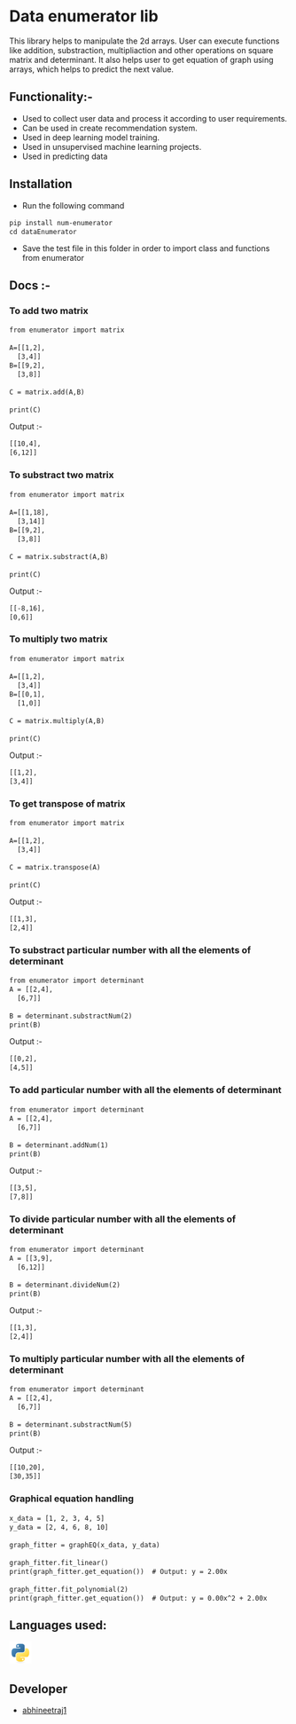 # Data enumerator lib
This library helps to manipulate the 2d arrays. User can execute functions like addition, substraction, multipliaction and other operations on square matrix and determinant. It also helps user to get equation of graph using arrays, which helps to predict the next value.

## Functionality:-
*	Used to collect user data and process it according to user requirements.
*	Can be used in create recommendation system.
*	Used in deep learning model training.
*	Used in unsupervised machine learning projects.
* Used in predicting data

## Installation
* Run the following command
```
pip install num-enumerator
cd dataEnumerator
```
* Save the test file in this folder in order to import class and functions from enumerator

## Docs :-

### To add two matrix

```
from enumerator import matrix

A=[[1,2],
  [3,4]]
B=[[9,2],
  [3,8]]

C = matrix.add(A,B)

print(C)
```

Output :-
```
[[10,4],
[6,12]]
```
### To substract two matrix

```
from enumerator import matrix

A=[[1,18],
  [3,14]]
B=[[9,2],
  [3,8]]

C = matrix.substract(A,B)

print(C)
```

Output :-
```
[[-8,16],
[0,6]]
```
### To multiply two matrix

```
from enumerator import matrix

A=[[1,2],
  [3,4]]
B=[[0,1],
  [1,0]]

C = matrix.multiply(A,B)

print(C)
```

Output :-
```
[[1,2],
[3,4]]
```
### To get transpose of matrix

```
from enumerator import matrix

A=[[1,2],
  [3,4]]

C = matrix.transpose(A)

print(C)
```

Output :-
```
[[1,3],
[2,4]]
```

### To substract particular number with all the elements of determinant
```
from enumerator import determinant
A = [[2,4],
  [6,7]]

B = determinant.substractNum(2)
print(B)
```
Output :-
```
[[0,2],
[4,5]]
```
### To add particular number with all the elements of determinant
```
from enumerator import determinant
A = [[2,4],
  [6,7]]

B = determinant.addNum(1)
print(B)
```
Output :-
```
[[3,5],
[7,8]]
```
### To divide particular number with all the elements of determinant
```
from enumerator import determinant
A = [[3,9],
  [6,12]]

B = determinant.divideNum(2)
print(B)
```
Output :-
```
[[1,3],
[2,4]]
```
### To multiply particular number with all the elements of determinant
```
from enumerator import determinant
A = [[2,4],
  [6,7]]

B = determinant.substractNum(5)
print(B)
```
Output :-
```
[[10,20],
[30,35]]
```
### Graphical equation handling
```
x_data = [1, 2, 3, 4, 5]
y_data = [2, 4, 6, 8, 10]

graph_fitter = graphEQ(x_data, y_data)

graph_fitter.fit_linear()
print(graph_fitter.get_equation())  # Output: y = 2.00x

graph_fitter.fit_polynomial(2)
print(graph_fitter.get_equation())  # Output: y = 0.00x^2 + 2.00x
```

## Languages used:
<a href="https://www.python.org" target="_blank" rel="noreferrer"> <img src="https://raw.githubusercontent.com/devicons/devicon/master/icons/python/python-original.svg" alt="python" width="40" height="40"/> </a> </p>

## Developer
*	[abhineetraj1](http://github.com/abhineetraj1)
